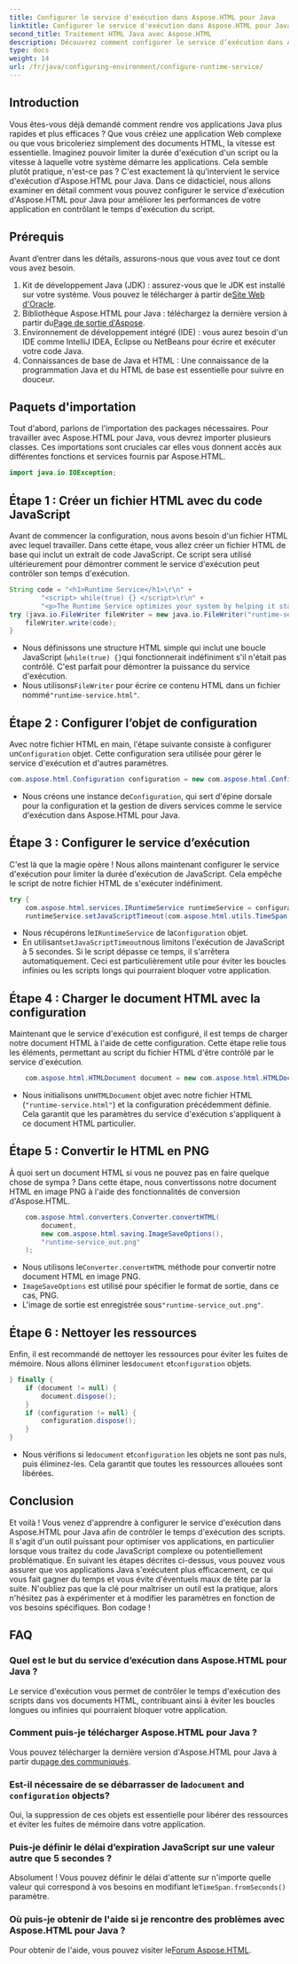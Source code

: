 ```yaml
---
title: Configurer le service d'exécution dans Aspose.HTML pour Java
linktitle: Configurer le service d'exécution dans Aspose.HTML pour Java
second_title: Traitement HTML Java avec Aspose.HTML
description: Découvrez comment configurer le service d’exécution dans Aspose.HTML pour Java pour optimiser l’exécution des scripts, éviter les boucles infinies et améliorer les performances des applications.
type: docs
weight: 14
url: /fr/java/configuring-environment/configure-runtime-service/
---
```

## Introduction
Vous êtes-vous déjà demandé comment rendre vos applications Java plus rapides et plus efficaces ? Que vous créiez une application Web complexe ou que vous bricoleriez simplement des documents HTML, la vitesse est essentielle. Imaginez pouvoir limiter la durée d'exécution d'un script ou la vitesse à laquelle votre système démarre les applications. Cela semble plutôt pratique, n'est-ce pas ? C'est exactement là qu'intervient le service d'exécution d'Aspose.HTML pour Java. Dans ce didacticiel, nous allons examiner en détail comment vous pouvez configurer le service d'exécution d'Aspose.HTML pour Java pour améliorer les performances de votre application en contrôlant le temps d'exécution du script.
## Prérequis
Avant d’entrer dans les détails, assurons-nous que vous avez tout ce dont vous avez besoin. 
1.  Kit de développement Java (JDK) : assurez-vous que le JDK est installé sur votre système. Vous pouvez le télécharger à partir de[Site Web d'Oracle](https://www.oracle.com/java/technologies/javase-downloads.html).
2.  Bibliothèque Aspose.HTML pour Java : téléchargez la dernière version à partir du[Page de sortie d'Aspose](https://releases.aspose.com/html/java/). 
3. Environnement de développement intégré (IDE) : vous aurez besoin d'un IDE comme IntelliJ IDEA, Eclipse ou NetBeans pour écrire et exécuter votre code Java.
4. Connaissances de base de Java et HTML : Une connaissance de la programmation Java et du HTML de base est essentielle pour suivre en douceur.

## Paquets d'importation
Tout d'abord, parlons de l'importation des packages nécessaires. Pour travailler avec Aspose.HTML pour Java, vous devrez importer plusieurs classes. Ces importations sont cruciales car elles vous donnent accès aux différentes fonctions et services fournis par Aspose.HTML.
```java
import java.io.IOException;
```

## Étape 1 : Créer un fichier HTML avec du code JavaScript
Avant de commencer la configuration, nous avons besoin d'un fichier HTML avec lequel travailler. Dans cette étape, vous allez créer un fichier HTML de base qui inclut un extrait de code JavaScript. Ce script sera utilisé ultérieurement pour démontrer comment le service d'exécution peut contrôler son temps d'exécution.
```java
String code = "<h1>Runtime Service</h1>\r\n" +
		"<script> while(true) {} </script>\r\n" +
		"<p>The Runtime Service optimizes your system by helping it start apps and programs faster.</p>\r\n";
try (java.io.FileWriter fileWriter = new java.io.FileWriter("runtime-service.html")) {
	fileWriter.write(code);
}
```

- Nous définissons une structure HTML simple qui inclut une boucle JavaScript (`while(true) {}`qui fonctionnerait indéfiniment s'il n'était pas contrôlé. C'est parfait pour démontrer la puissance du service d'exécution.
-  Nous utilisons`FileWriter` pour écrire ce contenu HTML dans un fichier nommé`"runtime-service.html"`.
## Étape 2 : Configurer l’objet de configuration
 Avec notre fichier HTML en main, l'étape suivante consiste à configurer un`Configuration` objet. Cette configuration sera utilisée pour gérer le service d'exécution et d'autres paramètres.
```java
com.aspose.html.Configuration configuration = new com.aspose.html.Configuration();
```

-  Nous créons une instance de`Configuration`, qui sert d'épine dorsale pour la configuration et la gestion de divers services comme le service d'exécution dans Aspose.HTML pour Java.
## Étape 3 : Configurer le service d’exécution
C'est là que la magie opère ! Nous allons maintenant configurer le service d'exécution pour limiter la durée d'exécution de JavaScript. Cela empêche le script de notre fichier HTML de s'exécuter indéfiniment.
```java
try {
	com.aspose.html.services.IRuntimeService runtimeService = configuration.getService(com.aspose.html.services.IRuntimeService.class);
	runtimeService.setJavaScriptTimeout(com.aspose.html.utils.TimeSpan.fromSeconds(5));
```

-  Nous récupérons le`IRuntimeService` de la`Configuration` objet.
-  En utilisant`setJavaScriptTimeout`nous limitons l'exécution de JavaScript à 5 secondes. Si le script dépasse ce temps, il s'arrêtera automatiquement. Ceci est particulièrement utile pour éviter les boucles infinies ou les scripts longs qui pourraient bloquer votre application.
## Étape 4 : Charger le document HTML avec la configuration
Maintenant que le service d'exécution est configuré, il est temps de charger notre document HTML à l'aide de cette configuration. Cette étape relie tous les éléments, permettant au script du fichier HTML d'être contrôlé par le service d'exécution.
```java
	com.aspose.html.HTMLDocument document = new com.aspose.html.HTMLDocument("runtime-service.html", configuration);
```

-  Nous initialisons un`HTMLDocument` objet avec notre fichier HTML (`"runtime-service.html"`) et la configuration précédemment définie. Cela garantit que les paramètres du service d'exécution s'appliquent à ce document HTML particulier.
## Étape 5 : Convertir le HTML en PNG
À quoi sert un document HTML si vous ne pouvez pas en faire quelque chose de sympa ? Dans cette étape, nous convertissons notre document HTML en image PNG à l'aide des fonctionnalités de conversion d'Aspose.HTML.
```java
	com.aspose.html.converters.Converter.convertHTML(
		document,
		new com.aspose.html.saving.ImageSaveOptions(),
		"runtime-service_out.png"
	);
```

-  Nous utilisons le`Converter.convertHTML` méthode pour convertir notre document HTML en image PNG.
- `ImageSaveOptions` est utilisé pour spécifier le format de sortie, dans ce cas, PNG.
- L'image de sortie est enregistrée sous`"runtime-service_out.png"`.
## Étape 6 : Nettoyer les ressources
 Enfin, il est recommandé de nettoyer les ressources pour éviter les fuites de mémoire. Nous allons éliminer les`document` et`configuration` objets.
```java
} finally {
	if (document != null) {
		document.dispose();
	}
	if (configuration != null) {
		configuration.dispose();
	}
}
```

-  Nous vérifions si le`document` et`configuration` les objets ne sont pas nuls, puis éliminez-les. Cela garantit que toutes les ressources allouées sont libérées.

## Conclusion
Et voilà ! Vous venez d'apprendre à configurer le service d'exécution dans Aspose.HTML pour Java afin de contrôler le temps d'exécution des scripts. Il s'agit d'un outil puissant pour optimiser vos applications, en particulier lorsque vous traitez du code JavaScript complexe ou potentiellement problématique. En suivant les étapes décrites ci-dessus, vous pouvez vous assurer que vos applications Java s'exécutent plus efficacement, ce qui vous fait gagner du temps et vous évite d'éventuels maux de tête par la suite. N'oubliez pas que la clé pour maîtriser un outil est la pratique, alors n'hésitez pas à expérimenter et à modifier les paramètres en fonction de vos besoins spécifiques. Bon codage !
## FAQ
### Quel est le but du service d’exécution dans Aspose.HTML pour Java ?  
Le service d'exécution vous permet de contrôler le temps d'exécution des scripts dans vos documents HTML, contribuant ainsi à éviter les boucles longues ou infinies qui pourraient bloquer votre application.
### Comment puis-je télécharger Aspose.HTML pour Java ?  
 Vous pouvez télécharger la dernière version d'Aspose.HTML pour Java à partir du[page des communiqués](https://releases.aspose.com/html/java/).
###  Est-il nécessaire de se débarrasser de la`document` and `configuration` objects?  
Oui, la suppression de ces objets est essentielle pour libérer des ressources et éviter les fuites de mémoire dans votre application.
### Puis-je définir le délai d’expiration JavaScript sur une valeur autre que 5 secondes ?  
 Absolument ! Vous pouvez définir le délai d'attente sur n'importe quelle valeur qui correspond à vos besoins en modifiant le`TimeSpan.fromSeconds()` paramètre.
### Où puis-je obtenir de l'aide si je rencontre des problèmes avec Aspose.HTML pour Java ?  
 Pour obtenir de l'aide, vous pouvez visiter le[Forum Aspose.HTML](https://forum.aspose.com/c/html/29).